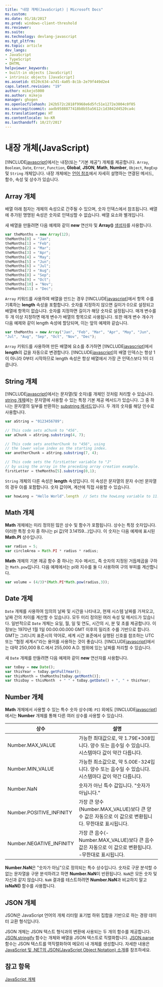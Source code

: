 ```yaml
---
title: "내장 개체(JavaScript) | Microsoft Docs"
ms.custom: 
ms.date: 01/18/2017
ms.prod: windows-client-threshold
ms.reviewer: 
ms.suite: 
ms.technology: devlang-javascript
ms.tgt_pltfrm: 
ms.topic: article
dev_langs:
- JavaScript
- TypeScript
- DHTML
helpviewer_keywords:
- built-in objects [JavaScript]
- intrinsic objects [JavaScript]
ms.assetid: 6520c634-a7d1-4a05-8c1b-2e79f449d2e4
caps.latest.revision: "19"
author: mikejo5000
ms.author: mikejo
manager: ghogen
ms.openlocfilehash: 242b572c2818f9968e6d5fc51e1272e3004c0f05
ms.sourcegitcommit: aadb9588877418b8b55a5612c1d3842d4520ca4c
ms.translationtype: HT
ms.contentlocale: ko-KR
ms.lasthandoff: 10/27/2017
---
```

# <a name="intrinsic-objects-javascript"></a>내장 개체(JavaScript)
[!INCLUDE[javascript](../javascript/includes/javascript-md.md)]에서는 내장(또는 "기본 제공") 개체를 제공합니다. `Array`, `Boolean`, `Date`, `Error`, `Function`, **Global**, **JSON**, **Math**, **Number**, `Object`, `RegExp` 및 `String` 개체입니다. 내장 개체에는 [언어 참조](../javascript/reference/javascript-reference.md)에서 자세히 설명하는 연결된 메서드, 함수, 속성 및 상수가 있습니다.  
  
## <a name="array-object"></a>Array 개체  
 배열 아래 첨자는 개체의 속성으로 간주될 수 있으며, 숫자 인덱스에서 참조됩니다. 배열에 추가된 명명된 속성은 숫자로 인덱싱할 수 없습니다. 배열 요소와 별개입니다.  
  
 새 배열을 만들려면 다음 예제와 같이 **new** 연산자 및 **Array()** [생성자](../javascript/reference/constructor-property-object-javascript.md)를 사용합니다.  
  
```JavaScript  
var theMonths = new Array(12);  
theMonths[0] = "Jan";  
theMonths[1] = "Feb";  
theMonths[2] = "Mar";  
theMonths[3] = "Apr";  
theMonths[4] = "May";  
theMonths[5] = "Jun";  
theMonths[6] = "Jul";  
theMonths[7] = "Aug";  
theMonths[8] = "Sep";  
theMonths[9] = "Oct";  
theMonths[10] = "Nov";  
theMonths[11] = "Dec";  
```  
  
 `Array` 키워드를 사용하여 배열을 만드는 경우 [!INCLUDE[javascript](../javascript/includes/javascript-md.md)]에서 항목 수를 기록하는 **length** 속성을 포함합니다. 숫자를 지정하지 않으면 길이가 0으로 설정되고 배열에 항목이 없습니다. 숫자를 지정하면 길이가 해당 숫자로 설정됩니다. 매개 변수를 두 개 이상 지정하면 매개 변수가 배열의 항목으로 사용됩니다. 또한 매개 변수 개수가 다음 예제와 같이 length 속성에 할당되며, 이는 앞의 예제와 같습니다.  
  
```JavaScript  
var theMonths = new Array("Jan", "Feb", "Mar", "Apr", "May", "Jun",   
"Jul", "Aug", "Sep", "Oct", "Nov", "Dec");  
```  
  
 `Array` 키워드를 사용하여 만든 배열에 요소를 추가하면 [!INCLUDE[javascript](../javascript/includes/javascript-md.md)]에서 **length**의 값을 자동으로 변경합니다. [!INCLUDE[javascript](../javascript/includes/javascript-md.md)]의 배열 인덱스는 항상 1이 아니라 0부터 시작하므로 length 속성은 항상 배열에서 가장 큰 인덱스보다 1이 더 큽니다.  
  
## <a name="string-object"></a>String 개체  
 [!INCLUDE[javascript](../javascript/includes/javascript-md.md)]에서는 문자열(및 숫자)를 개체인 것처럼 처리할 수 있습니다. [string 개체](../javascript/reference/string-object-javascript.md)에는 문자열에 사용할 수 있는 특정 기본 제공 메서드가 있습니다. 그 중 하나는 문자열의 일부를 반환하는 [substring 메서드](../javascript/reference/substring-method-string-javascript.md)입니다. 두 개의 숫자를 해당 인수로 사용합니다.  
  
```JavaScript  
var aString = "0123456789";  
  
// This code sets aChunk to "456".  
var aChunk = aString.substring(4, 7);  
  
// This code sets anotherChunk to "456", using  
// the lower value index as the starting index.  
var anotherChunk = aString.substring(7, 4);  
  
// This code sets the firstLetter variable to "J"  
// by using the array in the preceding array creation example.  
firstLetter = theMonths[5].substring(0,1);  
```  
  
 `String` 개체의 다른 속성은 **length** 속성입니다. 이 속성은 문자열의 문자 수(빈 문자열의 경우 0)를 포함합니다. 숫자 값이며, 계산에 직접 사용할 수 있습니다.  
  
```JavaScript  
var howLong = "Hello World".length  // Sets the howLong variable to 11.  
```  
  
## <a name="math-object"></a>Math 개체  
 **Math** 개체에는 미리 정의된 많은 상수 및 함수가 포함됩니다. 상수는 특정 숫자입니다. 이러한 특정 숫자 중 하나는 pi 값(약 3.14159...)입니다. 이 숫자는 다음 예제에 표시된 **Math.PI** 상수입니다.  
  
```JavaScript  
var radius = 5;  
var circleArea = Math.PI * radius * radius;  
```  
  
 **Math** 개체의 기본 제공 함수 중 하나는 지수 메서드, 즉 숫자의 지정된 거듭제곱을 구하는 `Math.pow`입니다. 다음 예제에서는 pi와 지수를 둘 다 사용하여 구의 부피를 계산합니다.  
  
```JavaScript  
var volume = (4/3)*(Math.PI*Math.pow(radius,3));  
```  
  
## <a name="date-object"></a>Date 개체  
 `Date` 개체를 사용하여 임의의 날짜 및 시간을 나타내고, 현재 시스템 날짜를 가져오고, 날짜 간의 차이를 계산할 수 있습니다. 모두 미리 정의된 여러 속성 및 메서드가 있습니다. 일반적으로 `Date` 개체는 요일, 월, 일 및 연도, 시간의 시, 분 및 초를 제공합니다. 이 정보는 1970년 1월 1일 00:00:00.000 GMT 이후의 밀리초 수를 기반으로 합니다. GMT는 그리니치 표준시의 약어로, 세계 시간 표준에서 실행된 신호를 참조하는 UTC 또는 "협정 세계시"라는 용어를 사용하는 것이 좋습니다. [!INCLUDE[javascript](../javascript/includes/javascript-md.md)]에서는 대략 250,000 B.C.에서 255,000 A.D. 범위에 있는 날짜를 처리할 수 있습니다.  
  
 새 `Date` 개체를 만들려면 다음 예제와 같이 **new** 연산자를 사용합니다.  
  
```JavaScript  
var toDay = new Date();    
var thisYear = toDay.getFullYear();  
var thisMonth = theMonths[toDay.getMonth()];  
var thisDay = thisMonth  + " " + toDay.getDate() + ", " + thisYear;  
```  
  
## <a name="number-object"></a>Number 개체  
 **Math** 개체에서 사용할 수 있는 특수 숫자 상수(예: `PI`) 외에도 [!INCLUDE[javascript](../javascript/includes/javascript-md.md)]에서는 **Number** 개체를 통해 다른 여러 상수를 사용할 수 있습니다.  
  
|상수|설명|  
|--------------|-----------------|  
|Number.MAX_VALUE|가능한 최대값으로, 약 1.79E+308입니다. 양수 또는 음수일 수 있습니다. 시스템마다 값이 약간 다릅니다.|  
|Number.MIN_VALUE|가능한 최소값으로, 약 5.00E-324입니다. 양수 또는 음수일 수 있습니다. 시스템마다 값이 약간 다릅니다.|  
|Number.NaN|숫자가 아닌 특수 값입니다. "숫자가 아닙니다."|  
|Number.POSITIVE_INFINITY|가장 큰 양수(Number.MAX_VALUE)보다 큰 양수 값은 자동으로 이 값으로 변환됩니다. 무한대로 표시됩니다.|  
|Number.NEGATIVE_INFINITY|가장 큰 음수(-Number.MAX_VALUE)보다 큰 음수 값은 자동으로 이 값으로 변환됩니다. -무한대로 표시됩니다.|  
  
 **Number.NaN**은 "숫자가 아님"으로 정의되는 특수 상수입니다. 숫자로 구문 분석할 수 없는 문자열을 구문 분석하려고 하면 **Number.NaN**이 반환됩니다. `NaN`은 모든 숫자 및 자신과 같지 않습니다. `NaN` 결과를 테스트하려면 **Number.NaN**과 비교하지 말고 **isNaN()** 함수를 사용합니다.  
  
## <a name="json-object"></a>JSON 개체  
 JSON은 JavaScript 언어의 개체 리터럴 표기법 하위 집합을 기반으로 하는 경량 데이터 교환 형식입니다.  
  
 JSON 개체는 JSON 텍스트 형식과의 변환에 사용되는 두 개의 함수를 제공합니다. [JSON.stringify](../javascript/reference/json-stringify-function-javascript.md) 함수는 개체와 배열을 JSON 텍스트로 직렬화합니다. [JSON.parse](../javascript/reference/json-parse-function-javascript.md) 함수는 JSON 텍스트를 역직렬화하여 메모리 내 개체를 생성합니다. 자세한 내용은 [JavaScript 및 .NET의 JSON(JavaScript Object Notation) 소개](http://go.microsoft.com/fwlink/?LinkId=124098)를 참조하세요.  
  
## <a name="see-also"></a>참고 항목  
 [JavaScript 개체](../javascript/reference/javascript-objects.md)